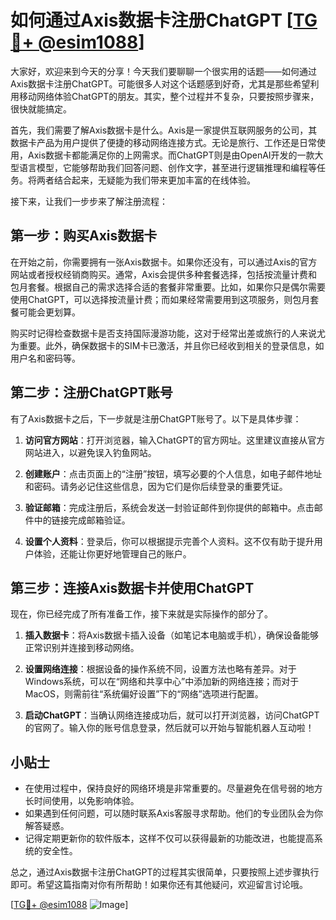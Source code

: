 # 如何通过Axis数据卡注册ChatGPT [[TG💪+ @esim1088](https://t.me/s/esim1088)]

大家好，欢迎来到今天的分享！今天我们要聊聊一个很实用的话题——如何通过Axis数据卡注册ChatGPT。可能很多人对这个话题感到好奇，尤其是那些希望利用移动网络体验ChatGPT的朋友。其实，整个过程并不复杂，只要按照步骤来，很快就能搞定。

首先，我们需要了解Axis数据卡是什么。Axis是一家提供互联网服务的公司，其数据卡产品为用户提供了便捷的移动网络连接方式。无论是旅行、工作还是日常使用，Axis数据卡都能满足你的上网需求。而ChatGPT则是由OpenAI开发的一款大型语言模型，它能够帮助我们回答问题、创作文字，甚至进行逻辑推理和编程等任务。将两者结合起来，无疑能为我们带来更加丰富的在线体验。

接下来，让我们一步步来了解注册流程：

## 第一步：购买Axis数据卡

在开始之前，你需要拥有一张Axis数据卡。如果你还没有，可以通过Axis的官方网站或者授权经销商购买。通常，Axis会提供多种套餐选择，包括按流量计费和包月套餐。根据自己的需求选择合适的套餐非常重要。比如，如果你只是偶尔需要使用ChatGPT，可以选择按流量计费；而如果经常需要用到这项服务，则包月套餐可能会更划算。

购买时记得检查数据卡是否支持国际漫游功能，这对于经常出差或旅行的人来说尤为重要。此外，确保数据卡的SIM卡已激活，并且你已经收到相关的登录信息，如用户名和密码等。

## 第二步：注册ChatGPT账号

有了Axis数据卡之后，下一步就是注册ChatGPT账号了。以下是具体步骤：

1. **访问官方网站**：打开浏览器，输入ChatGPT的官方网址。这里建议直接从官方网站进入，以避免误入钓鱼网站。
   
2. **创建账户**：点击页面上的“注册”按钮，填写必要的个人信息，如电子邮件地址和密码。请务必记住这些信息，因为它们是你后续登录的重要凭证。

3. **验证邮箱**：完成注册后，系统会发送一封验证邮件到你提供的邮箱中。点击邮件中的链接完成邮箱验证。

4. **设置个人资料**：登录后，你可以根据提示完善个人资料。这不仅有助于提升用户体验，还能让你更好地管理自己的账户。

## 第三步：连接Axis数据卡并使用ChatGPT

现在，你已经完成了所有准备工作，接下来就是实际操作的部分了。

1. **插入数据卡**：将Axis数据卡插入设备（如笔记本电脑或手机），确保设备能够正常识别并连接到移动网络。

2. **设置网络连接**：根据设备的操作系统不同，设置方法也略有差异。对于Windows系统，可以在“网络和共享中心”中添加新的网络连接；而对于MacOS，则需前往“系统偏好设置”下的“网络”选项进行配置。

3. **启动ChatGPT**：当确认网络连接成功后，就可以打开浏览器，访问ChatGPT的官网了。输入你的账号信息登录，然后就可以开始与智能机器人互动啦！

## 小贴士

- 在使用过程中，保持良好的网络环境是非常重要的。尽量避免在信号弱的地方长时间使用，以免影响体验。
- 如果遇到任何问题，可以随时联系Axis客服寻求帮助。他们的专业团队会为你解答疑惑。
- 记得定期更新你的软件版本，这样不仅可以获得最新的功能改进，也能提高系统的安全性。

总之，通过Axis数据卡注册ChatGPT的过程其实很简单，只要按照上述步骤执行即可。希望这篇指南对你有所帮助！如果你还有其他疑问，欢迎留言讨论哦。

[[TG💪+ @esim1088](https://t.me/s/esim1088) ![Image](https://i.postimg.cc/4NQfJmqS/Snipaste-2025-05-13-00-14-12.png)]